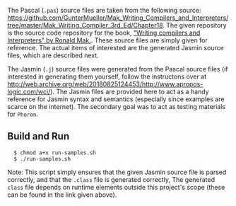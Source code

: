 The Pascal (`.pas`) source files are taken from the following source: https://github.com/GunterMueller/Mak_Writing_Compilers_and_Interpreters/tree/master/Mak_Writing_Compiler_3rd_Ed/Chapter18. The given repository is the source code repository
for the book, ["Writing compilers and Interpreters" by Ronald Mak.](https://www.wiley.com/en-us/Writing+Compilers+and+Interpreters%3A+A+Software+Engineering+Approach%2C+3rd+Edition-p-9780470177075). These source files are simply given for reference. 
The actual items of interested are the generated Jasmin source files, which are described next.

The Jasmin (`.j`) source files were generated from the Pascal source files (if interested in generating them yourself, follow the instructons over at http://web.archive.org/web/20180825124453/http://www.apropos-logic.com/wci/). The Jasmin files are
provided here to act as a handy reference for Jasmin syntax and semantics (especially since examples are scarce on the internet). The secondary goal was to act as testing materials for `Phoron`.

## Build and Run

```
  $ chmod a+x run-samples.sh
  $ ./run-samples.sh

```

Note: This script simply ensures that the given Jasmin source file is parsed correctly, and that the `.class` file is generated correctly, The generated `class` file depends on runtime elements outside this project's scope (these can be found in the link given above).
